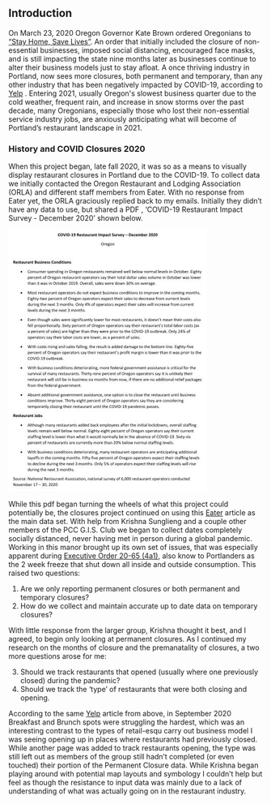 ## Introduction

On March 23, 2020 Oregon Governor Kate Brown ordered Oregonians to [“Stay Home, Save Lives”](https://govstatus.egov.com/or-stay-home-save-lives). An order that initially included the closure of non-essential businesses, imposed social distancing, encouraged face masks, and is still impacting the state nine months later as businesses continue to alter their business models just to stay afloat. A once thriving industry in Portland, now sees more closures, both permanent and temporary, than any other industry that has been negatively impacted by COVID-19, according to [Yelp](https://www.yelpeconomicaverage.com/business-closures-update-sep-2020.html) . Entering 2021, usually Oregon's slowest business quarter due to the cold weather, frequent rain, and increase in snow storms over the past decade, many Oregonians, especially those who lost their non-essential service industry jobs, are anxiously anticipating what will become of Portland’s restaurant landscape in 2021. 

### History and COVID Closures 2020

When this project began, late fall 2020, it was so as a means to visually display restaurant closures in Portland due to the COVID-19. To collect data we initially contacted the Oregon Restaurant and Lodging Association (ORLA) and different staff members from Eater. With no response from Eater yet, the ORLA graciously replied back to my emails. Initially they didn’t have any data to use, but shared a PDF , ‘COVID-19 Restaurant Impact Survey - December 2020’ shown below. 

![ImpactSurvey](/Pictures/ORLA-PDF-2020.JPG)

While this pdf began turning the wheels of what this project could potentially be, the closures project continued on using this [Eater](https://pdx.eater.com/2020/5/5/21248144/permanent-closures-covid-19-coronavirus) article as the main data set. With help from Krishna Sunglieng and a couple other members of the PCC G.I.S. Club we began to collect dates completely socially distanced, never having met in person during a global pandemic. Working in this manor brought up its own set of issues, that was especially apparent during [Executive Order 20-65 (4a1)](https://www.oregon.gov/gov/admin/Pages/eo_20-65.aspx), also know to Portlanders as the 2 week freeze that shut down all inside and outside consumption. This raised  two questions:

1. Are we only reporting permanent closures or both permanent and temporary closures? 
2. How do we collect and maintain accurate up to date data on temporary closures? 

With little response from the larger group, Krishna thought it best, and I agreed, to begin only looking at permanent closures.  As I continued my research on the months of closure and the premanatality of closures, a two more questions arose for me:

3. Should we track restaurants that opened (usually where one previously closed) during the pandemic? 
4. Should we track the ‘type’ of restaurants that were both closing and opening. 

According to the same [Yelp](https://www.yelpeconomicaverage.com/business-closures-update-sep-2020.html)  article from above, in September 2020 Breakfast and Brunch spots were struggling the hardest, which was an interesting contrast to the types of retail-esqu carry out business model I was seeing opening up in places where restaurants had previously closed. While another page was added to track restaurants opening, the type was still left out as members of the group still hadn’t completed (or even touched) their portion of the Permanent Closure data. While Krishna began playing around with potential map layouts and symbology I couldn’t help but feel as though the resistance to input data was mainly due to a lack of understanding of what was actually going on in the restaurant industry. 


<!--
## Welcome to GitHub Pages

You can use the [editor on GitHub](https://github.com/rbolt13/OregonGrown/edit/gh-pages/index.md) to maintain and preview the content for your website in Markdown files.

Whenever you commit to this repository, GitHub Pages will run [Jekyll](https://jekyllrb.com/) to rebuild the pages in your site, from the content in your Markdown files.

### Markdown

Markdown is a lightweight and easy-to-use syntax for styling your writing. It includes conventions for

```markdown
Syntax highlighted code block

# Header 1
## Header 2
### Header 3

- Bulleted
- List

1. Numbered
2. List

**Bold** and _Italic_ and `Code` text

[Link](url) and ![Image](src)
```

For more details see [GitHub Flavored Markdown](https://guides.github.com/features/mastering-markdown/).

### Jekyll Themes

Your Pages site will use the layout and styles from the Jekyll theme you have selected in your [repository settings](https://github.com/rbolt13/OregonGrown/settings). The name of this theme is saved in the Jekyll `_config.yml` configuration file.

### Support or Contact

Having trouble with Pages? Check out our [documentation](https://docs.github.com/categories/github-pages-basics/) or [contact support](https://github.com/contact) and we’ll help you sort it out.

-->
